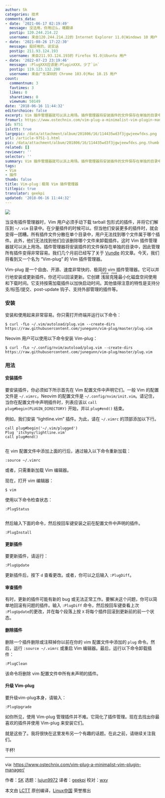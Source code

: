 ```yaml
---
author: Sk
categories: 技术
comments_data:
- date: '2021-06-17 02:19:49'
  message: 没法用，你用过么，瞎翻译
  postip: 120.244.214.22
  username: 来自120.244.214.22的 Internet Explorer 11.0|Windows 10 用户
- date: '2021-08-26 17:22:30'
  message: 挺好用的，说实话
  postip: 211.93.124.193
  username: 来自211.93.124.193的 Firefox 91.0|Ubuntu 用户
- date: '2022-07-23 23:19:46'
  message: :PlugXXX应该是:PluginXXX，少了`in`
  postip: 119.123.132.200
  username: 来自广东深圳的 Chrome 103.0|Mac 10.15 用户
count:
  commentnum: 3
  favtimes: 3
  likes: 0
  sharetimes: 0
  viewnum: 50149
date: '2018-06-16 11:44:32'
editorchoice: false
excerpt: Vim 插件管理器就可以派上用场。插件管理器将安装插件的文件保存在单独的目录中，因此管理所有插件变得非常容易。
fromurl: https://www.ostechnix.com/vim-plug-a-minimalist-vim-plugin-manager/
id: 9751
islctt: true
largepic: /data/attachment/album/201806/16/114435wd3f3jgwjeewfdxs.png
url: /article-9751-1.html
pic: /data/attachment/album/201806/16/114435wd3f3jgwjeewfdxs.png.thumb.jpg
related: []
reviewer: ''
selector: ''
summary: Vim 插件管理器就可以派上用场。插件管理器将安装插件的文件保存在单独的目录中，因此管理所有插件变得非常容易。
tags:
- Vim
- 插件
thumb: false
title: Vim-plug：极简 Vim 插件管理器
titlepic: true
translator: geekpi
updated: '2018-06-16 11:44:32'
---
```


![](/data/attachment/album/201806/16/114435wd3f3jgwjeewfdxs.png)


当没有插件管理器时，Vim 用户必须手动下载 tarball 包形式的插件，并将它们解压到 `~/.vim` 目录中。在少量插件的时候可以。但当他们安装更多的插件时，就会变得一团糟。所有插件文件分散在单个目录中，用户无法找到哪个文件属于哪个插件。此外，他们无法找到他们应该删除哪个文件来卸载插件。这时 Vim 插件管理器就可以派上用场。插件管理器将安装插件的文件保存在单独的目录中，因此管理所有插件变得非常容易。我们几个月前已经写了关于 [Vundle](/article-9416-1.html) 的文章。今天，我们将看到又一个名为 “Vim-plug” 的 Vim 插件管理器。


Vim-plug 是一个自由、开源、速度非常快的、极简的 vim 插件管理器。它可以并行地安装或更新插件。你还可以回滚更新。它创建<ruby> 浅层克隆 <rt>  shallow clone </rt></ruby>最小化磁盘空间使用和下载时间。它支持按需加载插件以加快启动时间。其他值得注意的特性是支持分支/标签/提交、post-update 钩子、支持外部管理的插件等。


### 安装


安装和使用起来非常容易。你只需打开终端并运行以下命令：



```
$ curl -fLo ~/.vim/autoload/plug.vim --create-dirs https://raw.githubusercontent.com/junegunn/vim-plug/master/plug.vim

```

Neovim 用户可以使用以下命令安装 Vim-plug：



```
$ curl -fLo ~/.config/nvim/autoload/plug.vim --create-dirs https://raw.githubusercontent.com/junegunn/vim-plug/master/plug.vim

```

### 用法


#### 安装插件


要安装插件，你必须如下所示首先在 Vim 配置文件中声明它们。一般 Vim 的配置文件是 `~/.vimrc`，Neovim 的配置文件是 `~/.config/nvim/init.vim`。请记住，当你在配置文件中声明插件时，列表应该以 `call plug#begin(PLUGIN_DIRECTORY)` 开始，并以 `plug#end()` 结束。


例如，我们安装 “lightline.vim” 插件。为此，请在 `~/.vimrc` 的顶部添加以下行。



```
call plug#begin('~/.vim/plugged')
Plug 'itchyny/lightline.vim'
call plug#end()


```

在 vim 配置文件中添加上面的行后，通过输入以下命令重新加载：



```
:source ~/.vimrc

```

或者，只需重新加载 Vim 编辑器。


现在，打开 vim 编辑器：



```
$ vim

```

使用以下命令检查状态：



```
:PlugStatus


```

然后输入下面的命令，然后按回车键安装之前在配置文件中声明的插件。



```
:PlugInstall

```

#### 更新插件


要更新插件，请运行：



```
:PlugUpdate

```

更新插件后，按下 `d` 查看更改。或者，你可以之后输入 `:PlugDiff`。


#### 审查插件


有时，更新的插件可能有新的 bug 或无法正常工作。要解决这个问题，你可以简单地回滚有问题的插件。输入 `:PlugDiff` 命令，然后按回车键查看上次 `:PlugUpdate`的更改，并在每个段落上按 `X` 将每个插件回滚到更新前的前一个状态。


#### 删除插件


删除一个插件删除或注释掉你以前在你的 vim 配置文件中添加的 `plug` 命令。然后，运行 `:source ~/.vimrc` 或重启 Vim 编辑器。最后，运行以下命令卸载插件：



```
:PlugClean

```

该命令将删除 vim 配置文件中所有未声明的插件。


#### 升级 Vim-plug


要升级vim-plug本身，请输入：



```
:PlugUpgrade

```

如你所见，使用 Vim-plug 管理插件并不难。它简化了插件管理。现在去找出你最喜欢的插件并使用 Vim-plug 来安装它们。


就是这些了。我将很快在这里发布另一个有趣的话题。在此之前，请继续关注我们。


干杯!




---


via: <https://www.ostechnix.com/vim-plug-a-minimalist-vim-plugin-manager/>


作者：[SK](https://www.ostechnix.com/author/sk/) 选题：[lujun9972](https://github.com/lujun9972) 译者：[geekpi](https://github.com/geekpi) 校对：[wxy](https://github.com/wxy)


本文由 [LCTT](https://github.com/LCTT/TranslateProject) 原创编译，[Linux中国](https://linux.cn/) 荣誉推出
